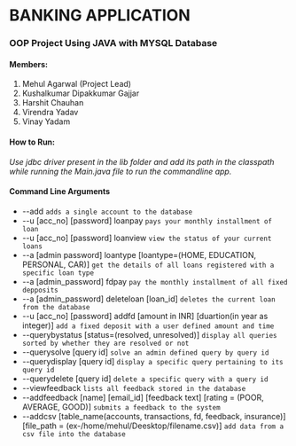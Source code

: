 BANKING APPLICATION
========================
### OOP Project Using JAVA with MYSQL Database

#### Members:
1. Mehul Agarwal (Project Lead)
2. Kushalkumar Dipakkumar Gajjar
3. Harshit Chauhan
4. Virendra Yadav
5. Vinay Yadam

#### How to Run:
*Use jdbc driver present in the lib folder and add its path in the classpath while running the Main.java file to run the commandline app.*

#### Command Line Arguments
* --add                                                                                                                                                                                                                                                       `adds a single account to the database`
* --u [acc_no] [password] loanpay                                                                                                                                                                                                    `pays your monthly installment of loan`
* --u [acc_no] [password] loanview                                                                                                                                                                                                  `view the status of your current loans`
* --a [admin password] loantype [loantype=(HOME, EDUCATION, PERSONAL, CAR)]                                                                                                  `get the details of all loans registered with a specific loan type`
* --a [admin_password] fdpay                                                                                                                                                                                                           `pay the monthly installment of all fixed depposits`
* --a [admin_password] deleteloan [loan_id]                                                                                                                                                                               `deletes the current loan from the database`
* --u [acc_no] [password] addfd [amount in INR] [duartion(in year as integer)]                                                                                                               `add a fixed deposit with a user defined amount and time`
* --querybystatus [status=(resolved, unresolved)]                                                                                                                                                                    `display all queries sorted by whether they are resolved or not`
* --querysolve [query id]                                                                                                                                                                                                                     `solve an admin defined query by query id`
* --querydisplay [query id]                                                                                                                                                                                                                  `display a specific query pertaining to its query id`
* --querydelete [query id]                                                                                                                                                                                                                   `delete a specific query with a query id`
* --viewfeedback                                                                                                                                                                                                                                    `lists all feedback stored in the database`
* --addfeedback [name] [email_id] [feedback text] [rating = (POOR, AVERAGE, GOOD)]                                                                                             `submits a feedback to the system`
* --addcsv [table_name(accounts, transactions, fd, feedback, insurance)] [file_path = (ex-/home/mehul/Deesktop/filename.csv)]             `add data from a csv file into the database`